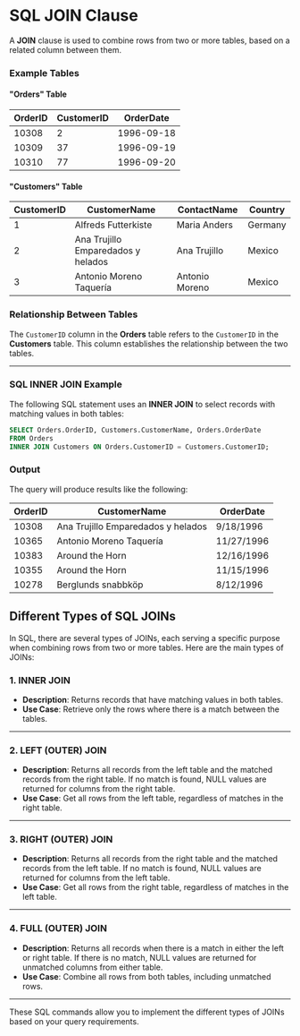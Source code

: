 # SQL JOIN Clause
 
A **JOIN** clause is used to combine rows from two or more tables, based on a related column between them.

### Example Tables

#### "Orders" Table

| OrderID | CustomerID | OrderDate   |
|---------|------------|-------------|
| 10308   | 2          | 1996-09-18  |
| 10309   | 37         | 1996-09-19  |
| 10310   | 77         | 1996-09-20  |

#### "Customers" Table

| CustomerID | CustomerName                          | ContactName   | Country   |
|------------|---------------------------------------|---------------|-----------|
| 1          | Alfreds Futterkiste                  | Maria Anders  | Germany   |
| 2          | Ana Trujillo Emparedados y helados   | Ana Trujillo  | Mexico    |
| 3          | Antonio Moreno Taquería              | Antonio Moreno| Mexico    |

### Relationship Between Tables

The `CustomerID` column in the **Orders** table refers to the `CustomerID` in the **Customers** table. This column establishes the relationship between the two tables.

---

### SQL INNER JOIN Example

The following SQL statement uses an **INNER JOIN** to select records with matching values in both tables:

```sql
SELECT Orders.OrderID, Customers.CustomerName, Orders.OrderDate
FROM Orders
INNER JOIN Customers ON Orders.CustomerID = Customers.CustomerID;
```
### Output

The query will produce results like the following:

| OrderID | CustomerName                          | OrderDate   |
|---------|---------------------------------------|-------------|
| 10308   | Ana Trujillo Emparedados y helados   | 9/18/1996   |
| 10365   | Antonio Moreno Taquería              | 11/27/1996  |
| 10383   | Around the Horn                      | 12/16/1996  |
| 10355   | Around the Horn                      | 11/15/1996  |
| 10278   | Berglunds snabbköp                   | 8/12/1996   |


## Different Types of SQL JOINs

In SQL, there are several types of JOINs, each serving a specific purpose when combining rows from two or more tables. Here are the main types of JOINs:

### 1. INNER JOIN
- **Description**: Returns records that have matching values in both tables.
- **Use Case**: Retrieve only the rows where there is a match between the tables.

---

### 2. LEFT (OUTER) JOIN
- **Description**: Returns all records from the left table and the matched records from the right table. If no match is found, NULL values are returned for columns from the right table.
- **Use Case**: Get all rows from the left table, regardless of matches in the right table.

---

### 3. RIGHT (OUTER) JOIN
- **Description**: Returns all records from the right table and the matched records from the left table. If no match is found, NULL values are returned for columns from the left table.
- **Use Case**: Get all rows from the right table, regardless of matches in the left table.

---

### 4. FULL (OUTER) JOIN
- **Description**: Returns all records when there is a match in either the left or right table. If there is no match, NULL values are returned for unmatched columns from either table.
- **Use Case**: Combine all rows from both tables, including unmatched rows.

---

These SQL commands allow you to implement the different types of JOINs based on your query requirements.
